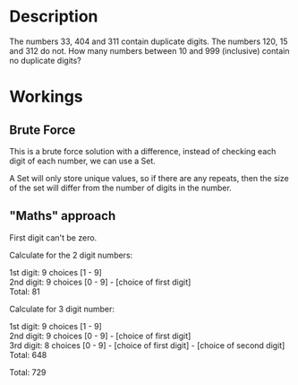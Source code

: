 # Description
The numbers 33, 404 and 311 contain duplicate digits. The numbers 120, 15 and 312 do not.
How many numbers between 10 and 999 (inclusive) contain no duplicate digits?

# Workings
## Brute Force
This is a brute force solution with a difference, instead of checking each digit of each number, we can use a Set.

A Set will only store unique values, so if there are any repeats, then the size of the set will differ from the number of digits in the number.

## "Maths" approach
First digit can't be zero.

Calculate for the 2 digit numbers:

1st digit: 9 choices [1 - 9]\
2nd digit: 9 choices [0 - 9] - [choice of first digit]\
Total: 81

Calculate for 3 digit number:

1st digit: 9 choices [1 - 9]\
2nd digit: 9 choices [0 - 9] - [choice of first digit]\
3rd digit: 8 choices [0 - 9] - [choice of first digit] - [choice of second digit]\
Total: 648

Total: 729

